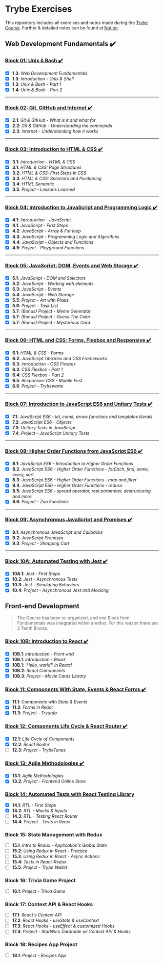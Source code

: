 # Trybe Exercises

This repository includes all exercises and notes made during the [Trybe Course](https://www.betrybe.com/). Further & detailed notes can be found at [Notion](https://basalt-chicken-ecc.notion.site/Trybe-Course-921659907b454ca3a33b6e80c2e9d457)

## Web Development Fundamentals ✔️

### [Block 01: Unix & Bash ✔️](https://github.com/RafaelAugustScherer/trybe-exercises/tree/main/01-web_development_fundamentals/block01-unix_%26_bash)

- [X] __1.3__: _Web Development Fundamentals_
- [X] __1.3__: _Introduction - Unix & Shell_
- [X] __1.3__: _Unix & Bash - Part 1_
- [X] __1.4__: _Unix & Bash - Part 2_
---
### [Block 02: Git, GitHub and Internet ✔️](https://github.com/RafaelAugustScherer/trybe-exercises/tree/main/01-web_development_fundamentals/block02-git_github_internet)

- [X] __2.1__: _Git & GitHub - What is it and what for_
- [X] __2.2__: _Git & GitHub - Understanding the commands_
- [X] __2.3__: _Internet - Understanding how it works_
---
### [Block 03: Introduction to HTML & CSS ✔️](https://github.com/RafaelAugustScherer/trybe-exercises/tree/main/01-web_development_fundamentals/block03-html_css)

- [X] __3.1__: _Introduction - HTML & CSS_
- [X] __3.1__: _HTML & CSS: Page Structures_
- [X] __3.2__: _HTML & CSS: First Steps in CSS_
- [X] __3.3__: _HTML & CSS: Selectors and Positioning_
- [X] __3.4__: _HTML Semantic_
- [X] __3.5__: _Project - Lessons Learned_
---
### [Block 04: Introduction to JavaScript and Programming Logic ✔️](https://github.com/RafaelAugustScherer/trybe-exercises/tree/main/01-web_development_fundamentals/block04-javascript_%26_programming_logic)

- [X] __4.1__: _Introduction - JavaScript_
- [X] __4.1__: _JavaScript - First Steps_
- [X] __4.2__: _JavaScript - Array & For loop_
- [X] __4.3__: _JavaScript - Programming Logic and Algorithms_
- [X] __4.4__: _JavaScript - Objects and Functions_
- [X] __4.5__: _Project - Playground Functions_
---
### [Block 05: JavaScript: DOM, Events and Web Storage ✔️](https://github.com/RafaelAugustScherer/trybe-exercises/tree/main/01-web_development_fundamentals/block05-javascript_%26_dom)

- [X] __5.1__: _JavaScript - DOM and Selectors_
- [X] __5.2__: _JavaScript - Working with elements_
- [X] __5.3__: _JavaScript - Events_
- [X] __5.4__: _JavaScript - Web Storage_
- [X] __5.5__: _Project - Art with Pixels_
- [X] __5.6__: _Project - Task List_
- [X] __5.7__: _(Bonus) Project - Meme Generator_
- [X] __5.7__: _(Bonus) Project - Guess The Color_
- [X] __5.7__: _(Bonus) Project - Mysterious Card_
---
### [Block 06: HTML and CSS: Forms, Flexbox and Responsive ✔️](https://github.com/RafaelAugustScherer/trybe-exercises/tree/main/01-web_development_fundamentals/block06-forms_%26_flexbox)

- [X] __6.1__: _HTML & CSS - Forms_
- [X] __6.2__: _JavaScript Libraries and CSS Frameworks_
- [X] __6.3__: _Introduction - CSS Flexbox_
- [X] __6.3__: _CSS Flexbox - Part 1_
- [X] __6.4__: _CSS Flexbox - Part 2_
- [X] __6.5__: _Responsive CSS - Mobile First_
- [X] __6.6__: _Project - Trybewarts_
---
### [Block 07: Introduction to JavaScript ES6 and Unitary Tests ✔️](https://github.com/RafaelAugustScherer/trybe-exercises/tree/main/01-web_development_fundamentals/block07-es6_%26_unitary_tests)

- [X] __7.1__: _JavaScript ES6 - let, const, arrow functions and templates literals_
- [X] __7.2__: _JavaScript ES6 - Objects_
- [X] __7.3__: _Unitary Tests in JavaScript_
- [X] __7.4__: _Project - JavaScript Unitary Tests_
---
### [Block 08: Higher Order Functions from JavaScript ES6 ✔️](https://github.com/RafaelAugustScherer/trybe-exercises/tree/main/01-web_development_fundamentals/block08-es6_higher_order_functions)

- [X] __8.1__: _JavaScript ES6 - Introduction to Higher Order Functions_
- [X] __8.2__: _JavaScript ES6 - Higher Order Functions - forEach, find, some, every, sort_
- [X] __8.3__: _JavaScript ES6 - Higher Order Functions - map and filter_
- [X] __8.4__: _JavaScript ES6 - Higher Order Functions - reduce_
- [X] __8.5__: _JavaScript ES6 - spread operator, rest parameter, destructuring and more_
- [X] __8.6__: _Project - Zoo Functions_
---
### [Block 09: Asynchronous JavaScript and Promises ✔️](https://github.com/RafaelAugustScherer/trybe-exercises/tree/main/01-web_development_fundamentals/block09-js_asynchronous_%26_callbacks)

- [X] __9.1__: _Asynchronous JavaScript and Callbacks_
- [X] __9.2__: _JavaScript Promises_
- [X] __9.3__: _Project - Shopping Cart_
---
### [Block 10A: Automated Testing with Jest ✔️](https://github.com/RafaelAugustScherer/trybe-exercises/tree/main/01-web_development_fundamentals/block10-jest)

- [X] __10A.1__: _Jest - First Steps_
- [X] __10.2__: _Jest - Asynchronous Tests_
- [X] __10.3__: _Jest - Simulating Behaviors_
- [X] __10.4__: _Project - Asynchronous Jest and Mocking_

## Front-end Development

> The Course has been re-organized, and one Block from Fundamentals was integrated within another. For this reason there are 2 Tenth Blocks.

### [Block 10B: Introduction to React ✔️](https://github.com/RafaelAugustScherer/trybe-exercises/tree/main/02-front_end_development/block10b-intro-to-react)

- [X] __10B.1__: _Introduction - Front-end_
- [X] __10B.1__: _Introduction - React_
- [X] __10B.1__: _'Hello, world!' in React!_
- [X] __10B.2__: _React Components_
- [X] __10B.3__: _Project - Movie Cards Library_

### [Block 11: Components With State, Events & React Forms ✔️](https://github.com/RafaelAugustScherer/trybe-exercises/tree/main/02-front_end_development/block11-components_state_%26_events_%26_forms)

- [X] __11.1__: _Components with State & Events_
- [X] __11.2__: _Forms in React_
- [X] __11.3__: _Project - Tryunfo_

### [Block 12: Components Life Cycle & React Router ✔️](https://github.com/RafaelAugustScherer/trybe-exercises/tree/main/02-front_end_development/block12-components_life_cycle_%26_react_router)

- [X] __12.1__: _Life Cycle of Components_
- [X] __12.2__: _React Router_
- [ ] __12.3__: _Project - TrybeTunes_

### [Block 13: Agile Methodologies ✔️](https://github.com/RafaelAugustScherer/trybe-exercises/tree/main/02-front_end_development/block13-agile-methodologies)

- [X] __13.1__: _Agile Methodologies_
- [X] __13.2__: _Project - Frontend Online Store_

### [Block 14: Automated Tests with React Testing Library](https://github.com/RafaelAugustScherer/trybe-exercises/tree/main/02-front_end_development/block14-react-testing-library)

- [X] __14.1__: _RTL - First Steps_
- [X] __14.2__: _RTL - Mocks & Inputs_
- [ ] __14.3__: _RTL - Testing React Router_
- [ ] __14.4__: _Project - Tests in React_

### Block 15: State Management with Redux

- [ ] __15.1__: _Intro to Redux - Application's Global State_
- [ ] __15.2__: _Using Redux in React - Practice_
- [ ] __15.3__: _Using Redux in React - Async Actions_
- [ ] __15.4__: _Tests in React-Redux_
- [ ] __15.5__: _Project - Trybe Wallet_

### Block 16: Trivia Game Project

- [ ] __16.1__: _Project - Trivia Game_

### Block 17: Context API & React Hooks

- [ ] __17.1__: _React's Context API_
- [ ] __17.2__: _React Hooks - useState & useContext_
- [ ] __17.3__: _React Hooks - useEffect & customized Hooks_
- [ ] __17.4__: _Project - StarWars Datatable w/ Context API & Hooks_

### Block 18: Recipes App Project

- [ ] __18.1__: _Project - Recipes App_
